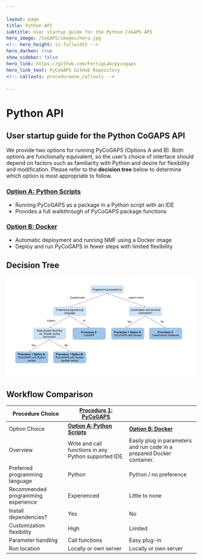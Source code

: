 ```yaml
---

layout: page
title: Python API
subtitle: User startup guide for the Python CoGAPS API
hero_image: /CoGAPS/images/hero.jpg
<!-- hero_height: is-fullwidth -->
hero_darken: true
show_sidebar: false
hero_link: https://github.com/FertigLab/pycogaps
hero_link_text: PyCoGAPS GitHub Repository
<!-- callouts: procedureone_callouts -->

---
```


# Python API

## User startup guide for the Python CoGAPS API

We provide two options for running PyCoGAPS (Options A and B). Both options are functionally equivalent, so the user’s choice of interface should depend on factors such as familiarity with Python and desire for flexibility and modification. Please refer to the **decision tree** below to determine which option is most appropriate to follow.

### [Option A: Python Scripts](/CoGAPS/optiona)
<ul>
  <li>Running PyCoGAPS as a package in a Python script with an IDE</li>
  <li>Provides a full walkthrough of PyCoGAPS package functions</li>
  </ul> 

### [Option B: Docker](/CoGAPS/optionb)
<ul>
  <li>Automatic deployment and running NMF using a Docker image</li>
  <li>Deploy and run PyCoGAPS in fewer steps with limited flexibility</li>
  </ul>

## Decision Tree

![Decision Tree](images/decisiontree.png)

## Workflow Comparison

| **Procedure Choice**               | **<a href="https://github.com/FertigLab/pycogaps">Procedure 1: PyCoGAPS</a>** |                                                                        |
|------------------------------------|--------------------------------------------------------------|------------------------------------------------------------------------|
| Option Choice                      | **<a href="/CoGAPS/optiona">Option A: Python Scripts</a>**   | **<a href="/CoGAPS/optionb">Option B: Docker</a>**                     |
| Overview                           | Write and call functions in any Python supported IDE.        | Easily plug in parameters and run code in a prepared Docker container. |
| Preferred programming language     | Python                                                       | Python / no preference                                                 |
| Recommended programming experience | Experienced                                                  | Little to none                                                         |
| Install dependencies?              | Yes                                                          | No                                                                     |
| Customization flexibility          | High                                                         | Limited                                                                |
| Parameter handling                 | Call functions                                               | Easy plug-in                                                           |
| Run location                       | Locally or own server                                        | Locally or own server                                                  |


